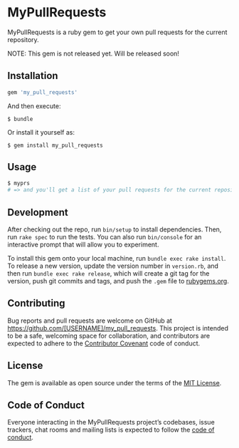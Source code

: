 # MyPullRequests

MyPullRequests is a ruby gem to get your own pull requests for the current repository.

NOTE: This gem is not released yet. Will be released soon!

## Installation

```ruby
gem 'my_pull_requests'
```

And then execute:

    $ bundle

Or install it yourself as:

    $ gem install my_pull_requests

## Usage

```sh
$ myprs
# => and you'll get a list of your pull requests for the current repository
```

## Development

After checking out the repo, run `bin/setup` to install dependencies. Then, run `rake spec` to run the tests. You can also run `bin/console` for an interactive prompt that will allow you to experiment.

To install this gem onto your local machine, run `bundle exec rake install`. To release a new version, update the version number in `version.rb`, and then run `bundle exec rake release`, which will create a git tag for the version, push git commits and tags, and push the `.gem` file to [rubygems.org](https://rubygems.org).

## Contributing

Bug reports and pull requests are welcome on GitHub at https://github.com/[USERNAME]/my_pull_requests. This project is intended to be a safe, welcoming space for collaboration, and contributors are expected to adhere to the [Contributor Covenant](http://contributor-covenant.org) code of conduct.

## License

The gem is available as open source under the terms of the [MIT License](https://opensource.org/licenses/MIT).

## Code of Conduct

Everyone interacting in the MyPullRequests project’s codebases, issue trackers, chat rooms and mailing lists is expected to follow the [code of conduct](https://github.com/[USERNAME]/my_pull_requests/blob/master/CODE_OF_CONDUCT.md).
